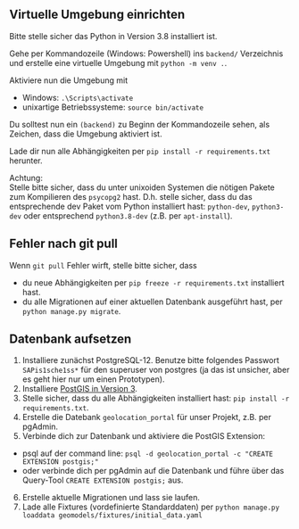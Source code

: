 
## Virtuelle Umgebung einrichten

Bitte stelle sicher das Python in Version 3.8 installiert ist.

Gehe per Kommandozeile (Windows: Powershell) ins ```backend/``` Verzeichnis und erstelle eine virtuelle Umgebung mit ```python -m venv .```.

Aktiviere nun die Umgebung mit 
- Windows: ```.\Scripts\activate```
- unixartige Betriebssysteme: ```source bin/activate```

Du solltest nun ein ```(backend)``` zu Beginn der Kommandozeile sehen, als Zeichen, dass die Umgebung aktiviert ist.

Lade dir nun alle Abhängigkeiten per ```pip install -r requirements.txt``` herunter. 

Achtung:  
Stelle bitte sicher, dass du unter unixoiden Systemen die nötigen Pakete zum Kompilieren des ```psycopg2``` hast. D.h. stelle sicher, dass du das entsprechende dev Paket vom Python installiert hast:
```python-dev```, ```python3-dev``` oder entsprechend ```python3.8-dev``` (z.B. per ```apt-install```).
## Fehler nach git pull
Wenn ```git pull``` Fehler wirft, stelle bitte sicher, dass
- du neue Abhängigkeiten per ```pip freeze -r requirements.txt``` installiert hast.
- du alle Migrationen auf einer aktuellen Datenbank ausgeführt hast, per ```python manage.py migrate```.

## Datenbank aufsetzen
1. Installiere zunächst PostgreSQL-12. Benutze bitte folgendes Passwort ```SAPis1sche1ss*```  für den superuser von postgres (ja das ist unsicher, aber es geht hier nur um einen Prototypen).
2. Installiere [PostGIS in Version 3](https://postgis.net/).
3. Stelle sicher, dass du alle Abhängigkeiten installiert hast: ```pip install -r requirements.txt```.
4. Erstelle die Datebank ```geolocation_portal``` für unser Projekt, z.B. per pgAdmin.
5. Verbinde dich zur Datenbank und aktiviere die PostGIS Extension:
  * psql auf der command line: ```psql -d geolocation_portal -c "CREATE EXTENSION postgis;"```
  * oder verbinde dich per pgAdmin auf die Datenbank und führe über das Query-Tool ```CREATE EXTENSION postgis;``` aus.
6. Erstelle aktuelle Migrationen und lass sie laufen.
7. Lade alle Fixtures (vordefinierte Standarddaten) per ```python manage.py loaddata geomodels/fixtures/initial_data.yaml```
